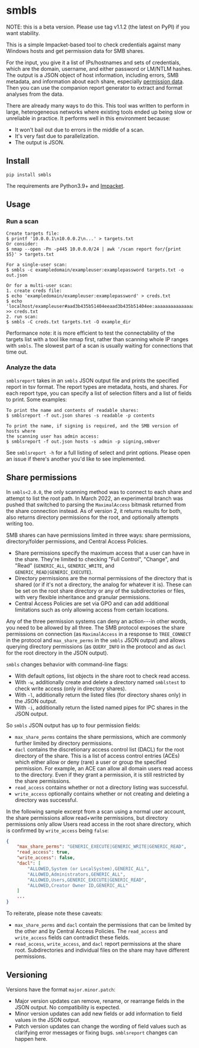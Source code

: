 # smbls

NOTE: this is a beta version. Please use tag v1.1.2 (the latest on PyPI) if you want stability.

This is a simple Impacket-based tool to check credentials against many Windows hosts and get permission data for SMB shares.

For the input, you give it a list of IPs/hostnames and sets of credentials, which are the domain, username, and either password or LM/NTLM hashes. The output is a JSON object of host information, including errors, SMB metadata, and information about each share, especially [permission data](#share-permissions). Then you can use the companion report generator to extract and format analyses from the data.

There are already many ways to do this. This tool was written to perform in large, heterogeneous networks where existing tools ended up being slow or unreliable in practice. It performs well in this environment because:

- It won't bail out due to errors in the middle of a scan.
- It's very fast due to parallelization.
- The output is JSON.

## Install

`pip install smbls`

The requirements are Python3.9+ and [Impacket](https://github.com/fortra/impacket).

## Usage

### Run a scan

```
Create targets file:
$ printf '10.0.0.1\n10.0.0.2\n...' > targets.txt
Or consider:
$ nmap --open -Pn -p445 10.0.0.0/24 | awk '/scan report for/{print $5}' > targets.txt

For a single-user scan:
$ smbls -c exampledomain/exampleuser:examplepassword targets.txt -o out.json

Or for a multi-user scan:
1. create creds file:
$ echo 'exampledomain/exampleuser:examplepassword' > creds.txt
$ echo 'localhost/exampleuser#aad3b435b51404eeaad3b435b51404ee:aaaaaaaaaaaaaaaaaaaaaaaaaaaaaaaa' >> creds.txt
2. run scan:
$ smbls -C creds.txt targets.txt -O example_dir
```

Performance note: it is more efficient to test the connectability of the targets list with a tool like nmap first, rather than scanning whole IP ranges with `smbls`. The slowest part of a scan is usually waiting for connections that time out.

### Analyze the data

`smblsreport` takes in an `smbls` JSON output file and prints the specified report in tsv format. The report types are metadata, hosts, and shares. For each report type, you can specify a list of selection filters and a list of fields to print. Some examples:

```
To print the name and contents of readable shares:
$ smblsreport -f out.json shares -s readable -p contents

To print the name, if signing is required, and the SMB version of hosts where
the scanning user has admin access:
$ smblsreport -f out.json hosts -s admin -p signing,smbver
```

See `smblsreport -h` for a full listing of select and print options. Please open an issue if there's another you'd like to see implemented.

## Share permissions

In `smbls<2.0.0`, the only scanning method was to connect to each share and attempt to list the root path. In March 2022, an experimental branch was pushed that switched to parsing the `MaximalAccess` bitmask returned from the share connection instead. As of version 2, it returns results for both, also returns directory permissions for the root, and optionally attempts writing too.

SMB shares can have permissions limited in three ways: share permissions, directory/folder permissions, and Central Access Policies.

- Share permissions specify the maximum access that a user can have in the share. They're limited to checking "Full Control", "Change", and "Read" (`GENERIC_ALL`, `GENERIC_WRITE`, and `GENERIC_READ|GENERIC_EXECUTE`).
- Directory permissions are the normal permissions of the directory that is shared (or if it's not a directory, the analog for whatever it is). These can be set on the root share directory or any of the subdirectories or files, with very flexible inheritance and granular permissions.
- Central Access Policies are set via GPO and can add additional limitations such as only allowing access from certain locations.

Any of the three permission systems can deny an action---in other words, you need to be allowed by all three. The SMB protocol exposes the share permissions on connection (as `MaximalAccess` in a response to `TREE_CONNECT` in the protocol and `max_share_perms` in the `smbls` JSON output) and allows querying directory permissions (as `QUERY_INFO` in the protocol and as `dacl` for the root directory in the JSON output).

`smbls` changes behavior with command-line flags:

- With default options, list objects in the share root to check read access.
- With `-w`, additionally create and delete a directory named `smblstest` to check write access (only in directory shares).
- With `-l`, additionally return the listed files (for directory shares only) in the JSON output.
- With `-i`, additionally return the listed named pipes for IPC shares in the JSON output.

So `smbls` JSON output has up to four permission fields:

- `max_share_perms` contains the share permissions, which are commonly further limited by directory permissions.
- `dacl` contains the discretionary access control list (DACL) for the root directory of the share. This is a list of access control entries (ACEs) which either allow or deny (rare) a user or group the specified permission. For example, an ACE can allow all domain users read access to the directory. Even if they grant a permission, it is still restricted by the share permissions.
- `read_access` contains whether or not a directory listing was successful.
- `write_access` optionally contains whether or not creating and deleting a directory was successful.

In the following sample excerpt from a scan using a normal user account, the share permissions allow read+write permissions, but directory permissions only allow Users read access in the root share directory, which is confirmed by `write_access` being `false`:

```JSON
{
    "max_share_perms": "GENERIC_EXECUTE|GENERIC_WRITE|GENERIC_READ",
    "read_access": true,
    "write_access": false,
    "dacl": [
        "ALLOWED,System (or LocalSystem),GENERIC_ALL",
        "ALLOWED,Administrators,GENERIC_ALL",
        "ALLOWED,Users,GENERIC_EXECUTE|GENERIC_READ",
        "ALLOWED,Creator Owner ID,GENERIC_ALL"
    ]
    ...
}
```

To reiterate, please note these caveats:

- `max_share_perms` and `dacl` contain the permissions that can be limited by the other and by Central Access Policies. The `read_access` and `write_access` fields can contradict these fields.
- `read_access`, `write_access`, and `dacl` report permissions at the share root. Subdirectories and individual files on the share may have different permissions.

## Versioning

Versions have the format `major.minor.patch`:

- Major version updates can remove, rename, or rearrange fields in the JSON output. No compatibility is expected.
- Minor version updates can add new fields or add information to field values in the JSON output.
- Patch version updates can change the wording of field values such as clarifying error messages or fixing bugs. `smblsreport` changes can happen here.

